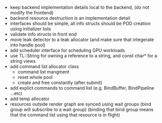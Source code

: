 - keep backend implementation details local to the backend, (do not modify the frontend)
- backend resource destruction is an implementation detail
- interfaces should be simple, all info structs should be POD creation using initializer lists
- validate info structs in front end
- move leak detector to a leak allocator (and make sure that integerate into handle pool)
- add scheduler interface for scheduling GPU workloads
- use TL::String for owning a reference to a string, and const char* for a string views
- add command list allocator class
    - command list mangment
    - reset whole pool
    - create and free constantly (after submit)
- add explict commands to command list (e.g. BindBuffer, BindPipeline ...etc)
- add temp allocator
- resources outside render graph are synced using wait groups (bind group will subscribe to a wait group) (binding that bind group means that the command list using that resource is in flight)
